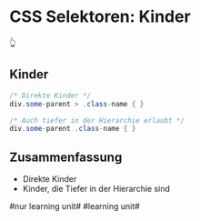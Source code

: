 # CSS Selektoren: Kinder
👆

## Kinder

```java
/* Direkte Kinder */
div.some-parent > .class-name { }

/* Auch tiefer in der Hierarchie erlaubt */
div.some-parent .class-name { }
```

## Zusammenfassung
- Direkte Kinder
- Kinder, die Tiefer in der Hierarchie sind


#nur learning unit# #learning unit#